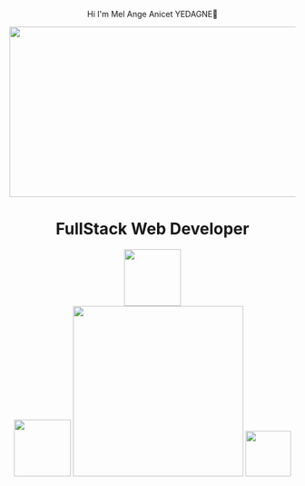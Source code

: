 <div align="center">
  <p>Hi I'm Mel Ange Anicet YEDAGNE👋</p>
</div>

<div align="center">
  <img src="https://media.giphy.com/media/dWesBcTLavkZuG35MI/giphy.gif" width="600" height="300"/>
</div>
<div align="center">
  <h1>FullStack Web Developer</h1>
</div>
<div id="header" align="center">
  <img src="https://media.giphy.com/media/M9gbBd9nbDrOTu1Mqx/giphy.gif" width="100"/>
</div>
<div id="header" align="center">
  <img src="https://www.ambient-it.net/wp-content/uploads/2022/12/Angular-15.png" width="100"/>
  <img src="https://formation.antoinehoury.io/wp-content/uploads/2019/02/php-e8c6425acd65e1cbc012639ad25598c7.png" width="300"/>
  <img src="https://encrypted-tbn0.gstatic.com/images?q=tbn:ANd9GcR_5zCz3K5wY6jBnwfMxcpE_9nSld97pqYbYvNN99rEUMsmT86KYcnTd3PyCHquKYWwnw0&usqp=CAU" width="80"/>
</div>
